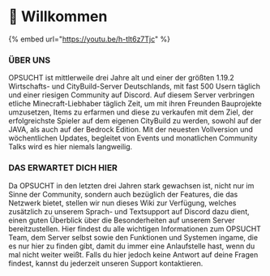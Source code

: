 # 👋 Willkommen

{% embed url="https://youtu.be/h-tlt6z7Tjc" %}

### **ÜBER UNS**

OPSUCHT ist mittlerweile drei Jahre alt und einer der größten 1.19.2 Wirtschafts- und CityBuild-Server Deutschlands, mit fast 500 Usern täglich und einer riesigen Community auf Discord. Auf diesem Server verbringen etliche Minecraft-Liebhaber täglich Zeit, um mit ihren Freunden Bauprojekte umzusetzen, Items zu erfarmen und diese zu verkaufen mit dem Ziel, der erfolgreichste Spieler auf dem eigenen CityBuild zu werden, sowohl auf der JAVA, als auch auf der Bedrock Edition. Mit der neuesten Vollversion und wöchentlichen Updates, begleitet von Events und monatlichen Community Talks wird es hier niemals langweilig.

### DAS ERWARTET DICH HIER

Da OPSUCHT in den letzten drei Jahren stark gewachsen ist, nicht nur im Sinne der Community, sondern auch bezüglich der Features, die das Netzwerk bietet, stellen wir nun dieses Wiki zur Verfügung, welches zusätzlich zu unserem Sprach- und Textsupport auf Discord dazu dient, einen guten Überblick über die Besonderheiten auf unserem Server bereitzustellen. Hier findest du alle wichtigen Informationen zum OPSUCHT Team, dem Server selbst sowie den Funktionen und Systemen ingame, die es nur hier zu finden gibt, damit du immer eine Anlaufstelle hast, wenn du mal nicht weiter weißt. Falls du hier jedoch keine Antwort auf deine Fragen findest, kannst du jederzeit unseren Support kontaktieren.
